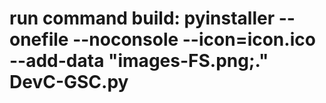 # run command build: pyinstaller --onefile --noconsole --icon=icon.ico --add-data "images-FS.png;." DevC-GSC.py